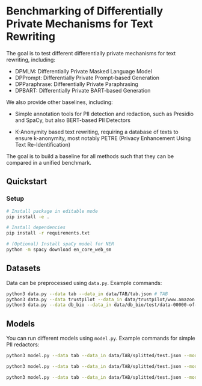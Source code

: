 # Benchmarking of Differentially Private Mechanisms for Text Rewriting

The goal is to test different differentially private mechanisms for text rewriting, including:

- DPMLM: Differentially Private Masked Language Model
- DPPrompt: Differentially Private Prompt-based Generation
- DPParaphrase: Differentially Private Paraphrasing
- DPBART: Differentially Private BART-based Generation

We also provide other baselines, including:

- Simple annotation tools for PII detection and redaction, such as Presidio and SpaCy, but also BERT-based PII Detectors

- K-Anonymity based text rewriting, requiring a database of texts to ensure k-anonymity, most notably PETRE (Privacy Enhancement Using Text Re-Identification)

The goal is to build a baseline for all methods such that they can be compared in a unified benchmark.

## Quickstart

### Setup

```bash
# Install package in editable mode
pip install -e .

# Install dependencies
pip install -r requirements.txt

# (Optional) Install spaCy model for NER
python -m spacy download en_core_web_sm
```

## Datasets

Data can be preprocessed using `data.py`. Example commands:

```bash
python3 data.py --data tab --data_in data/TAB/tab.json # TAB
python3 data.py --data trustpilot --data_in data/trustpilot/www.amazon.com/train.json # Trustpilot
python3 data.py --data db_bio --data_in data/db_bio/test/data-00000-of-00001.arrow # DB-Bio
```

## Models

You can run different models using `model.py`. Example commands for simple PII redactors:

```bash
python3 model.py --data tab --data_in data/TAB/splitted/test.json --model spacy --model_in configs/model/spacy.yaml --runtime_in configs/runtime/simple.yaml # SpaCy PII Redactor

python3 model.py --data tab --data_in data/TAB/splitted/test.json --model presidio --model_in configs/model/presidio.yaml --runtime_in configs/runtime/simple.yaml # Presidio PII Redactor

python3 model.py --data tab --data_in data/TAB/splitted/test.json --model manual --model_in configs/model/manual.yaml --runtime_in configs/runtime/simple.yaml # Manual PII Redactor
```

